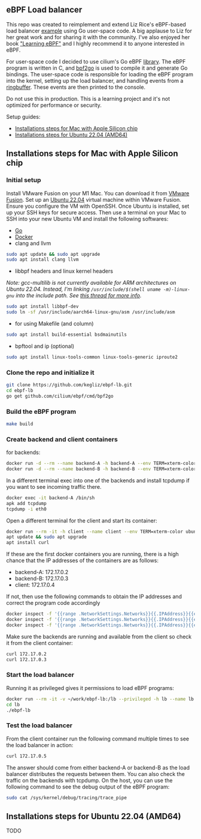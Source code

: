 ## eBPF Load balancer

This repo was created to reimplement and extend Liz Rice's eBPF-based load balancer [example](https://www.youtube.com/watch?v=L3_AOFSNKK8) using Go user-space code. A big applause to Liz for her great work and for sharing it with the community. I've also enjoyed her book ["Learning eBPF"](https://learning.oreilly.com/library/view/learning-ebpf/9781098135119/) and I highly recommend it to anyone interested in eBPF.

For user-space code I decided to use cilium's Go eBPF [library](https://ebpf-go.dev/). The eBPF program is written in C, and [bpf2go](https://github.com/cilium/ebpf/tree/main/cmd/bpf2go) is used to compile it and generate Go bindings. The user-space code is responsible for loading the eBPF program into the kernel, setting up the load balancer, and handling events from a [ringbuffer](https://www.kernel.org/doc/html/latest/bpf/ringbuf.html). These events are then printed to the console.

Do not use this in production. This is a learning project and it's not optimized for performance or security.

Setup guides:
- [Installations steps for Mac with Apple Silicon chip](#installations-steps-for-mac-with-apple-silicon-chip)
- [Installations steps for Ubuntu 22.04 (AMD64)](#installations-steps-for-ubuntu-2204-amd64)



## Installations steps for Mac with Apple Silicon chip
### Initial setup
Install VMware Fusion on your M1 Mac. You can download it from [VMware Fusion](https://www.vmware.com/products/fusion/fusion-evaluation.html).
Set up an [Ubuntu 22.04](https://cdimage.ubuntu.com/releases/22.04.4/release/) virtual machine within VMware Fusion. Ensure you configure the VM with OpenSSH. Once Ubuntu is installed, set up your SSH keys for secure access. Then use a terminal on your Mac to SSH into your new Ubuntu VM and install the following softwares:
- [Go](https://go.dev/wiki/Ubuntu) 
- [Docker](https://docs.docker.com/engine/install/ubuntu/)
- clang and llvm
```bash
sudo apt update && sudo apt upgrade
sudo apt install clang llvm
```
- libbpf headers and linux kernel headers

*Note: gcc-multilib is not currently available for ARM architectures on Ubuntu 22.04. Instead, I'm linking `/usr/include/$(shell uname -m)-linux-gnu` into the include path. See [this thread for more info](https://patchwork.ozlabs.org/project/netdev/patch/20200311123421.3634-1-tklauser@distanz.ch/).* 
```bash
sudo apt install libbpf-dev
sudo ln -sf /usr/include/aarch64-linux-gnu/asm /usr/include/asm
```
- for using Makefile (and column)
```bash
sudo apt install build-essential bsdmainutils
```
- bpftool and ip (optional)
```bash
sudo apt install linux-tools-common linux-tools-generic iproute2
```

### Clone the repo and initialize it
```bash
git clone https://github.com/kegliz/ebpf-lb.git
cd ebpf-lb
go get github.com/cilium/ebpf/cmd/bpf2go 
```

### Build the eBPF program
```bash
make build
```

### Create backend and client containers

for backends:
```bash
docker run -d --rm --name backend-A -h backend-A --env TERM=xterm-color nginxdemos/hello:plain-text
docker run -d --rm --name backend-B -h backend-B --env TERM=xterm-color nginxdemos/hello:plain-text
```

In a different terminal exec into one of the backends and install tcpdump if you want to see incoming traffic there.
```bash
docker exec -it backend-A /bin/sh 
apk add tcpdump
tcpdump -i eth0
```

Open a different terminal for the client and start its container:
```bash
docker run --rm -it -h client --name client --env TERM=xterm-color ubuntu:jammy
apt update && sudo apt upgrade 
apt install curl
```

If these are the first docker containers you are running, there is a high chance that the IP addresses of the containers are as follows:
- backend-A: 172.17.0.2
- backend-B: 172.17.0.3
- client: 172.17.0.4

If not, then use the following commands to obtain the IP addresses and correct the program code accordingly
```bash
docker inspect -f '{{range .NetworkSettings.Networks}}{{.IPAddress}}{{end}}' backend-A
docker inspect -f '{{range .NetworkSettings.Networks}}{{.IPAddress}}{{end}}' backend-B
docker inspect -f '{{range .NetworkSettings.Networks}}{{.IPAddress}}{{end}}' client
```

Make sure the backends are running and available from the client so check it from the client container:
```bash
curl 172.17.0.2
curl 172.17.0.3
```

### Start the load balancer

Running it as privileged gives it permissions to load eBPF programs: 

```bash
docker run --rm -it -v ~/work/ebpf-lb:/lb --privileged -h lb --name lb --env TERM=xterm-color ubuntu:jammy
cd lb
./ebpf-lb
```

### Test the load balancer
From the client container run the following command multiple times to see the load balancer in action:
```bash
curl 172.17.0.5
```
The answer should come from either backend-A or backend-B as the load balancer distributes the requests between them.
You can also check the traffic on the backends with tcpdump. On the host, you can use the following command to see the debug output of the eBPF program:
```bash
sudo cat /sys/kernel/debug/tracing/trace_pipe
```

## Installations steps for Ubuntu 22.04 (AMD64)
TODO

